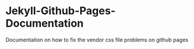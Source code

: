 # Jekyll-Github-Pages-Documentation
Documentation on how to fix the vendor css file problems on github pages
